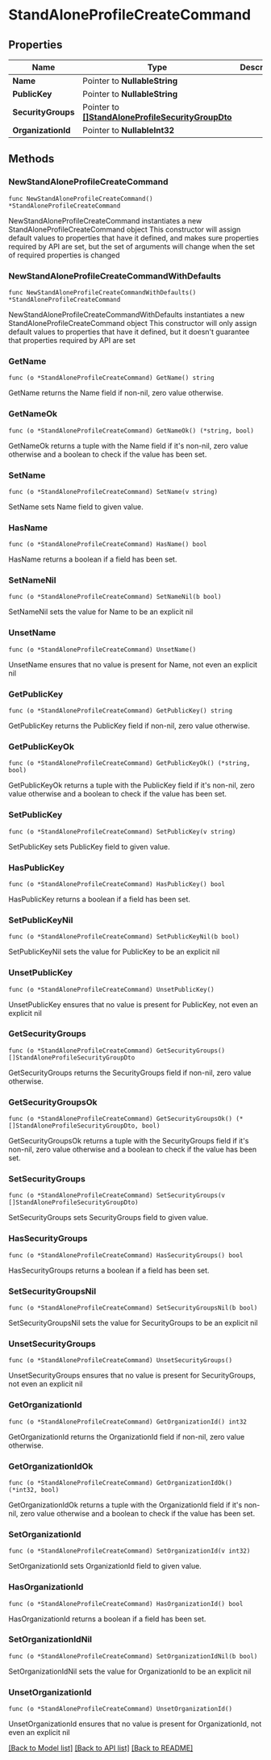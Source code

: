 # StandAloneProfileCreateCommand

## Properties

Name | Type | Description | Notes
------------ | ------------- | ------------- | -------------
**Name** | Pointer to **NullableString** |  | [optional] 
**PublicKey** | Pointer to **NullableString** |  | [optional] 
**SecurityGroups** | Pointer to [**[]StandAloneProfileSecurityGroupDto**](StandAloneProfileSecurityGroupDto.md) |  | [optional] 
**OrganizationId** | Pointer to **NullableInt32** |  | [optional] 

## Methods

### NewStandAloneProfileCreateCommand

`func NewStandAloneProfileCreateCommand() *StandAloneProfileCreateCommand`

NewStandAloneProfileCreateCommand instantiates a new StandAloneProfileCreateCommand object
This constructor will assign default values to properties that have it defined,
and makes sure properties required by API are set, but the set of arguments
will change when the set of required properties is changed

### NewStandAloneProfileCreateCommandWithDefaults

`func NewStandAloneProfileCreateCommandWithDefaults() *StandAloneProfileCreateCommand`

NewStandAloneProfileCreateCommandWithDefaults instantiates a new StandAloneProfileCreateCommand object
This constructor will only assign default values to properties that have it defined,
but it doesn't guarantee that properties required by API are set

### GetName

`func (o *StandAloneProfileCreateCommand) GetName() string`

GetName returns the Name field if non-nil, zero value otherwise.

### GetNameOk

`func (o *StandAloneProfileCreateCommand) GetNameOk() (*string, bool)`

GetNameOk returns a tuple with the Name field if it's non-nil, zero value otherwise
and a boolean to check if the value has been set.

### SetName

`func (o *StandAloneProfileCreateCommand) SetName(v string)`

SetName sets Name field to given value.

### HasName

`func (o *StandAloneProfileCreateCommand) HasName() bool`

HasName returns a boolean if a field has been set.

### SetNameNil

`func (o *StandAloneProfileCreateCommand) SetNameNil(b bool)`

 SetNameNil sets the value for Name to be an explicit nil

### UnsetName
`func (o *StandAloneProfileCreateCommand) UnsetName()`

UnsetName ensures that no value is present for Name, not even an explicit nil
### GetPublicKey

`func (o *StandAloneProfileCreateCommand) GetPublicKey() string`

GetPublicKey returns the PublicKey field if non-nil, zero value otherwise.

### GetPublicKeyOk

`func (o *StandAloneProfileCreateCommand) GetPublicKeyOk() (*string, bool)`

GetPublicKeyOk returns a tuple with the PublicKey field if it's non-nil, zero value otherwise
and a boolean to check if the value has been set.

### SetPublicKey

`func (o *StandAloneProfileCreateCommand) SetPublicKey(v string)`

SetPublicKey sets PublicKey field to given value.

### HasPublicKey

`func (o *StandAloneProfileCreateCommand) HasPublicKey() bool`

HasPublicKey returns a boolean if a field has been set.

### SetPublicKeyNil

`func (o *StandAloneProfileCreateCommand) SetPublicKeyNil(b bool)`

 SetPublicKeyNil sets the value for PublicKey to be an explicit nil

### UnsetPublicKey
`func (o *StandAloneProfileCreateCommand) UnsetPublicKey()`

UnsetPublicKey ensures that no value is present for PublicKey, not even an explicit nil
### GetSecurityGroups

`func (o *StandAloneProfileCreateCommand) GetSecurityGroups() []StandAloneProfileSecurityGroupDto`

GetSecurityGroups returns the SecurityGroups field if non-nil, zero value otherwise.

### GetSecurityGroupsOk

`func (o *StandAloneProfileCreateCommand) GetSecurityGroupsOk() (*[]StandAloneProfileSecurityGroupDto, bool)`

GetSecurityGroupsOk returns a tuple with the SecurityGroups field if it's non-nil, zero value otherwise
and a boolean to check if the value has been set.

### SetSecurityGroups

`func (o *StandAloneProfileCreateCommand) SetSecurityGroups(v []StandAloneProfileSecurityGroupDto)`

SetSecurityGroups sets SecurityGroups field to given value.

### HasSecurityGroups

`func (o *StandAloneProfileCreateCommand) HasSecurityGroups() bool`

HasSecurityGroups returns a boolean if a field has been set.

### SetSecurityGroupsNil

`func (o *StandAloneProfileCreateCommand) SetSecurityGroupsNil(b bool)`

 SetSecurityGroupsNil sets the value for SecurityGroups to be an explicit nil

### UnsetSecurityGroups
`func (o *StandAloneProfileCreateCommand) UnsetSecurityGroups()`

UnsetSecurityGroups ensures that no value is present for SecurityGroups, not even an explicit nil
### GetOrganizationId

`func (o *StandAloneProfileCreateCommand) GetOrganizationId() int32`

GetOrganizationId returns the OrganizationId field if non-nil, zero value otherwise.

### GetOrganizationIdOk

`func (o *StandAloneProfileCreateCommand) GetOrganizationIdOk() (*int32, bool)`

GetOrganizationIdOk returns a tuple with the OrganizationId field if it's non-nil, zero value otherwise
and a boolean to check if the value has been set.

### SetOrganizationId

`func (o *StandAloneProfileCreateCommand) SetOrganizationId(v int32)`

SetOrganizationId sets OrganizationId field to given value.

### HasOrganizationId

`func (o *StandAloneProfileCreateCommand) HasOrganizationId() bool`

HasOrganizationId returns a boolean if a field has been set.

### SetOrganizationIdNil

`func (o *StandAloneProfileCreateCommand) SetOrganizationIdNil(b bool)`

 SetOrganizationIdNil sets the value for OrganizationId to be an explicit nil

### UnsetOrganizationId
`func (o *StandAloneProfileCreateCommand) UnsetOrganizationId()`

UnsetOrganizationId ensures that no value is present for OrganizationId, not even an explicit nil

[[Back to Model list]](../README.md#documentation-for-models) [[Back to API list]](../README.md#documentation-for-api-endpoints) [[Back to README]](../README.md)


